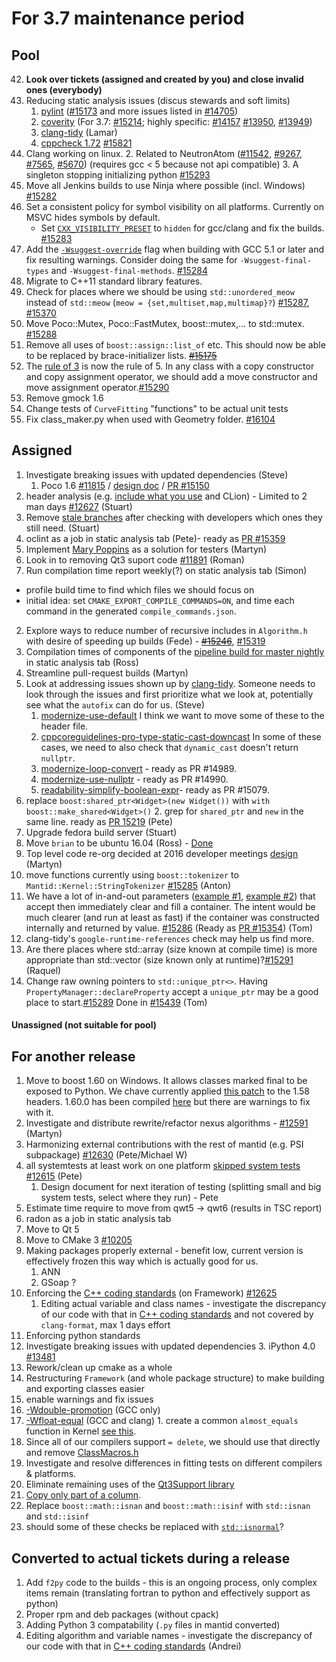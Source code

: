 For 3.7 maintenance period
==========================

Pool
----

42. **Look over tickets (assigned and created by you) and close invalid ones (everybody)**
1. Reducing static analysis issues (discus stewards and soft limits)
   1. [pylint](http://builds.mantidproject.org/job/master_pylint/) ([#15173](https://github.com/mantidproject/mantid/issues/15173) and more issues listed in [#14705](https://github.com/mantidproject/mantid/issues/14705))
   2. [coverity](https://scan.coverity.com/projects/335) (For 3.7: [#15214](http://github.com/mantidproject/mantid/issues/15214); highly specific: [#14157](http://github.com/mantidproject/mantid/issues/14157) [#13950](https://github.com/mantidproject/mantid/issues/13950), [#13949](https://github.com/mantidproject/mantid/issues/13949))
   3. [clang-tidy](http://builds.mantidproject.org/view/Static%20Analysis/job/clang_tidy/) (Lamar)
   4. [cppcheck 1.72](http://builds.mantidproject.org/view/Static%20Analysis/job/cppcheck-1.72/) [#15821](https://github.com/mantidproject/mantid/issues/15281)
1. Clang working on linux. 
   2. Related to NeutronAtom ([#11542](https://github.com/mantidproject/mantid/issues/11542), [#9267](https://github.com/mantidproject/mantid/issues/9267), [#7565](https://github.com/mantidproject/mantid/issues/7565), [#5670](https://github.com/mantidproject/mantid/issues/5670))  (requires gcc < 5 because not api compatible)
   3. A singleton stopping initializing python [#15293](https://github.com/mantidproject/mantid/issues/15293)
1. Move all Jenkins builds to use Ninja where possible (incl. Windows) [#15282](https://github.com/mantidproject/mantid/issues/15282)
1. Set a consistent policy for symbol visibility on all platforms. Currently on MSVC hides symbols by default.
   - Set [`CXX_VISIBILITY_PRESET`](https://cmake.org/cmake/help/v2.8.12/cmake.html#prop_tgt:LANG_VISIBILITY_PRESET) to `hidden` for gcc/clang and fix the builds.  [#15283](https://github.com/mantidproject/mantid/issues/15283)
1. Add the [`-Wsuggest-override`](https://gcc.gnu.org/onlinedocs/gcc/Warning-Options.html) flag when building with GCC 5.1 or later and fix resulting warnings. Consider doing the same for `-Wsuggest-final-types` and `-Wsuggest-final-methods`. [#15284](https://github.com/mantidproject/mantid/issues/15284)
1. Migrate to C++11 standard library features.
  2. Check for places where we should be using `std::unordered_meow` instead of `std::meow` (`meow = {set,multiset,map,multimap}?`) [#15287](https://github.com/mantidproject/mantid/issues/15287), [#15370](https://github.com/mantidproject/mantid/issues/15370)
  3. Move Poco::Mutex, Poco::FastMutex, boost::mutex,... to std::mutex. [#15288](https://github.com/mantidproject/mantid/issues/15288)
  4. Remove all uses of `boost::assign::list_of` etc. This should now be able to be replaced by brace-initializer lists.  ~~[#15175](https://github.com/mantidproject/mantid/issues/15175)~~
  5. The [rule of 3](https://en.wikipedia.org/wiki/Rule_of_three_(C%2B%2B_programming)) is now the rule of 5. In any class with a copy constructor and copy assignment operator, we should add a move constructor and move assignment operator.[#15290](https://github.com/mantidproject/mantid/issues/15290)
6. Remove gmock 1.6
7. Change tests of `CurveFitting` "functions" to be actual unit tests
8. Fix class_maker.py when used with Geometry folder. [#16104](https://github.com/mantidproject/mantid/issues/16104)
 

Assigned
--------

1. Investigate breaking issues with updated dependencies (Steve)
    1. Poco 1.6 [#11815](http://github.com/mantidproject/mantid/issues/11815) / [design doc](https://github.com/mantidproject/documents/blob/master/Design/PocoStringTokenizer.md) / [PR #15150](https://github.com/mantidproject/mantid/pull/15150)
1. header analysis (e.g. [include what you use](http://www.mantidproject.org/IWYU) and CLion) - Limited to 2 man days [#12627](https://github.com/mantidproject/mantid/issues/12627) (Stuart)
2. Remove [stale branches](https://github.com/mantidproject/mantid/branches/stale) after checking with developers which ones they still need. (Stuart)
1. oclint as a job in static analysis tab (Pete)- ready as [PR #15359](https://github.com/mantidproject/mantid/pull/15359)
1. Implement [Mary Poppins](https://github.com/mary-poppins/mary-poppins) as a solution for testers (Martyn)
1. Look in to removing Qt3 suport code [#11891](https://github.com/mantidproject/mantid/issues/11891)  (Roman)
2. Run compilation time report weekly(?) on static analysis tab (Simon)
  -  profile build time to find which files we should focus on
  -  initial idea: set `CMAKE_EXPORT_COMPILE_COMMANDS=ON`, and time each command in the generated `compile_commands.json`.
2. Explore ways to reduce number of recursive includes in `Algorithm.h` with desire of speeding up builds (Fede) - ~~[#15246](https://github.com/mantidproject/mantid/issues/15246)~~, [#15319](https://github.com/mantidproject/mantid/issues/15319)
1084. Compilation times of components of the [pipeline build for master nightly](http://builds.mantidproject.org/view/Master%20Pipeline/) in static analysis tab (Ross)
1085. Streamline pull-request builds (Martyn)
1. Look at addressing issues shown up by [clang-tidy](http://builds.mantidproject.org/view/Static%20Analysis/job/clang_tidy). Someone needs to look through the issues and first prioritize what we look at, potentially see what the `autofix` can do for us. (Steve)
   1. [modernize-use-default](https://github.com/mantidproject/mantid/compare/modernize-use-default) I think we want to move some of these to the header file.
   2. [cppcoreguidelines-pro-type-static-cast-downcast](https://github.com/mantidproject/mantid/compare/cppcoreguidelines-pro-type-static-cast-downcast) In some of these cases, we need to also check that `dynamic_cast` doesn't return `nullptr`. 
   3. [modernize-loop-convert](https://github.com/mantidproject/mantid/pull/14989) - ready as PR #14989.
   4. [modernize-use-nullptr](https://github.com/mantidproject/mantid/pull/14990) - ready as PR #14990.
   5. [readability-simplify-boolean-expr](https://github.com/mantidproject/mantid/pull/15079)- ready as PR #15079.
1. replace `boost:shared_ptr<Widget>(new Widget())` with `with boost::make_shared<Widget>()`
   2. grep for `shared_ptr` and `new` in the same line. ready as [PR 15219](https://github.com/mantidproject/mantid/pull/15219) (Pete)
3. Upgrade fedora build server (Stuart)
4. Move `brian` to be ubuntu 16.04 (Ross) - [Done](http://builds.mantidproject.org/job/master_clean-ubuntu-16.04/)
23. Top level code re-org decided at 2016 developer meetings [design](https://github.com/mantidproject/documents/pull/11) (Martyn)
1. move functions currently using `boost::tokenizer` to `Mantid::Kernel::StringTokenizer` [#15285](https://github.com/mantidproject/mantid/issues/15285) (Anton)
1. We have a lot of in-and-out parameters ([example #1](https://github.com/mantidproject/mantid/blob/master/MantidQt/MantidWidgets/src/AlgorithmSelectorWidget.cpp#L151), [example #2](https://github.com/mantidproject/mantid/blob/master/Framework/Kernel/src/ConfigService.cpp#L75)) that accept then immediately clear and fill a container. The intent would be much clearer (and run at least as fast) if the container was constructed internally and returned by value. [#15286](https://github.com/mantidproject/mantid/issues/15286) (Ready as [PR #15354](https://github.com/mantidproject/mantid/pull/15354)) (Tom)
  2. clang-tidy's `google-runtime-references` check may help us find more.
7. Are there places where std::array (size known at compile time)  is more appropriate than std::vector (size known only at runtime)?[#15291](https://github.com/mantidproject/mantid/issues/15291) (Raquel)
1. Change raw owning pointers to `std::unique_ptr<>`. Having `PropertyManager::declareProperty` accept a `unique_ptr` may be a good place to start.[#15289](https://github.com/mantidproject/mantid/issues/15289) Done in [#15439](https://github.com/mantidproject/mantid/pull/15439) (Tom)

#### Unassigned (not suitable for pool)

For another release
-------------------

1. Move to boost 1.60 on Windows. It allows classes marked final to be exposed to Python. We chave currently applied [this patch](https://github.com/boostorg/type_traits/commit/04a8a9ecc2b02b7334a4b3f0459a5f62b855cc68) to the 1.58 headers. 1.60.0 has been compiled [here](https://github.com/mantidproject/thirdparty-msvc2015/tree/boost-160) but there are warnings to fix with it.
1. Investigate and distribute rewrite/refactor nexus algorithms - [#12591](http://github.com/mantidproject/mantid/issues/12591)  (Martyn)
1. Harmonizing external contributions with the rest of mantid (e.g. PSI subpackage) [#12630](https://github.com/mantidproject/mantid/issues/12630) (Pete/Michael W)
1. all systemtests at least work on one platform [skipped system tests](http://developer.mantidproject.org/systemtests/) [#12615](https://github.com/mantidproject/mantid/issues/12615) (Pete)
   1. Design document for next iteration of testing (splitting small and big system tests, select where they run) - Pete
1. Estimate time require to move from qwt5 -> qwt6 (results in TSC report)
1093777. radon as a job in static analysis tab
1. Move to Qt 5
1. Move to CMake 3 [#10205](http://github.com/mantidproject/mantid/issues/10205)
1. Making packages properly external - benefit low, current version is effectively frozen this way which is actually good for us.
   1. ANN
   2. GSoap ?
1. Enforcing the [C++ coding standards](http://www.mantidproject.org/C%2B%2B_Coding_Standards) (on Framework) [#12625](http://github.com/mantidproject/mantid/issues/12625)
   1. Editing actual variable and class names - investigate the discrepancy of our code with that in [C++ coding standards](http://www.mantidproject.org/C%2B%2B_Coding_Standards) and not covered by `clang-format`, max 1 days effort
2. Enforcing python standards
1. Investigate breaking issues with updated dependencies
    3. iPython 4.0 [#13481](https://github.com/mantidproject/mantid/issues/13481)
1. Rework/clean up cmake as a whole
1. Restructuring `Framework` (and whole package structure) to make building and exporting classes easier
1. enable warnings and fix issues
  1. [-Wdouble-promotion](https://gist.github.com/quantumsteve/38c7be4a5606edecb223) (GCC only)
  1. [-Wfloat-equal](https://gist.github.com/quantumsteve/05b55c0743030b8c439d) (GCC and clang)
    1. create a common `almost_equals` function in Kernel [see this](http://en.cppreference.com/w/cpp/types/numeric_limits/epsilon). 
1. Since all of our compilers support `= delete`, we should use that directly and remove [ClassMacros.h](https://github.com/mantidproject/mantid/blob/master/Framework/Kernel/inc/MantidKernel/ClassMacros.h)
2. Investigate and resolve differences in fitting tests on different compilers & platforms.
3. Eliminate remaining uses of the [Qt3Support library](http://builds.mantidproject.org/job/master_clean-Qt3-warnings/)
4. [Copy only part of a column](https://github.com/mantidproject/mantid/issues/15884).
5. Replace `boost::math::isnan` and `boost::math::isinf` with `std::isnan` and `std::isinf`
  1. should some of these checks be replaced with [`std::isnormal`](http://www.cplusplus.com/reference/cmath/isnormal/)?

Converted to actual tickets during a release
--------------------------------------------

1. Add `f2py` code to the builds - this is an ongoing process, only complex items remain (translating fortran to python and effectively support as python)
1. Proper rpm and deb packages (without cpack)
1. Adding Python 3 compatability (`.py` files in mantid converted)
1. Editing algorithm and variable names - investigate the discrepancy of our code with that in [C++ coding standards](http://www.mantidproject.org/C%2B%2B_Coding_Standards) (Andrei)
